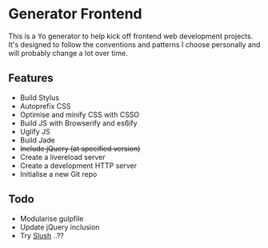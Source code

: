 # Generator Frontend

This is a Yo generator to help kick off frontend web development projects. It's designed to follow the conventions and patterns I choose personally and will probably change a lot over time.

## Features

- Build Stylus
- Autoprefix CSS
- Optimise and minify CSS with CSSO
- Build JS with Browserify and es6ify
- Uglify JS
- Build Jade
- <del>Include jQuery (at specified version)</del>
- Create a livereload server
- Create a development HTTP server
- Initialise a new Git repo

## Todo

- Modularise gulpfile
- Update jQuery inclusion
- Try [Slush](http://klei.github.io/slush/) ..??